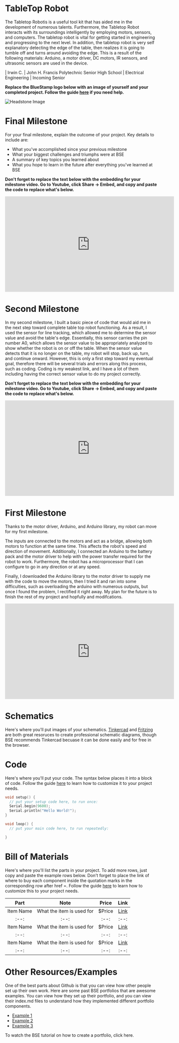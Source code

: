 # TableTop Robot 
The Tabletop Robotis is a useful tool kit that has aided me in the development of numerous talents. Furthermore, the Tabletop Robot interacts with its surroundings intelligently by employing motors, sensors, and computers. The tabletop robot is vital for getting started in engineering and progressing to the next level. In addition, the tabletop robot is very self explanatory detecting the edge of the table, then realizes it is going to tumble off and turns around avoiding the edge. This is a result of the following materials: Arduino, a motor driver, DC motors, IR sensors, and ultrasonic sensors are used in the device.  


| Irwin C. | John H. Francis Polytechnic Senior High School | Electrical Engineering | Incoming Senior

**Replace the BlueStamp logo below with an image of yourself and your completed project. Follow the guide [here](https://tomcam.github.io/least-github-pages/adding-images-github-pages-site.html) if you need help.**

![Headstone Image](logo.svg)
  
# Final Milestone
For your final milestone, explain the outcome of your project. Key details to include are:
- What you've accomplished since your previous milestone
- What your biggest challenges and triumphs were at BSE
- A summary of key topics you learned about
- What you hope to learn in the future after everything you've learned at BSE

**Don't forget to replace the text below with the embedding for your milestone video. Go to Youtube, click Share -> Embed, and copy
and paste the code to replace what's below.**

<iframe width="560" height="315" src="https://www.youtube.com/embed/F7M7imOVGug" title="YouTube video player" frameborder="0" allow="accelerometer; autoplay; clipboard-write; encrypted-media; gyroscope; picture-in-picture; web-share" allowfullscreen></iframe>

# Second Milestone
In my second milestone, I built a basic piece of code that would aid me in the next step toward complete table top robot functioning. As a result, I used the sensor for line tracking, which allowed me to determine the sensor value and avoid the table's edge. Essentially, this sensor carries the pin number A0, which allows the sensor value to be appropriately analyzed to show whether the robot is on or off the table. When the sensor value detects that it is no longer on the table, my robot will stop, back up, turn, and continue onward. However, this is only a first step toward my eventual goal, therefore there will be several trials and errors along this process, such as coding. Coding is my weakest link, and I have a lot of them including having the correct sensor value to do my project correctly.

**Don't forget to replace the text below with the embedding for your milestone video. Go to Youtube, click Share -> Embed, and copy
and paste the code to replace what's below.**

<iframe width="560" height="315" src="https://www.youtube.com/embed/y3VAmNlER5Y" title="YouTube video player" frameborder="0" allow="accelerometer; autoplay; clipboard-write; encrypted-media; gyroscope; picture-in-picture; web-share" allowfullscreen></iframe>

# First Milestone
Thanks to the motor driver, Arduino, and Arduino library, my robot can move for my first milestone.

The inputs are connected to the motors and act as a bridge, allowing both motors to function at the same time. This affects the robot's speed and direction of movement. Additionally, I connected an Arduino to the battery pack and the motor driver to help with the power transfer required for the robot to work. Furthermore, the robot has a microprocessor that I can configure to go in any direction or at any speed. 

Finally, I downloaded the Arduino library to the motor driver to supply me with the code to move the motors, then I tried it and ran into some difficulties, such as overloading the arduino with numerous outputs, but once I found the problem, I rectified it right away. My plan for the future is to finish the rest of my project and hopfully and modifcations. 


<iframe width="560" height="315" src="https://www.youtube.com/embed/4TMorQ3VmTU" title="YouTube video player" frameborder="0" allow="accelerometer; autoplay; clipboard-write; encrypted-media; gyroscope; picture-in-picture; web-share" allowfullscreen></iframe>

# Schematics 
Here's where you'll put images of your schematics. [Tinkercad](https://www.tinkercad.com/blog/official-guide-to-tinkercad-circuits) and [Fritzing](https://fritzing.org/learning/) are both great resoruces to create professional schematic diagrams, though BSE recommends Tinkercad becuase it can be done easily and for free in the browser. 

# Code
Here's where you'll put your code. The syntax below places it into a block of code. Follow the guide [here]([url](https://www.markdownguide.org/extended-syntax/)) to learn how to customize it to your project needs. 

```c++
void setup() {
  // put your setup code here, to run once:
  Serial.begin(9600);
  Serial.println("Hello World!");
}

void loop() {
  // put your main code here, to run repeatedly:

}
```

# Bill of Materials
Here's where you'll list the parts in your project. To add more rows, just copy and paste the example rows below.
Don't forget to place the link of where to buy each component inside the quotation marks in the corresponding row after href =. Follow the guide [here]([url](https://www.markdownguide.org/extended-syntax/)) to learn how to customize this to your project needs. 

| **Part** | **Note** | **Price** | **Link** |
|:--:|:--:|:--:|:--:|
| Item Name | What the item is used for | $Price | <a href="https://www.amazon.com/Arduino-A000066-ARDUINO-UNO-R3/dp/B008GRTSV6/"> Link </a> |
|:--:|:--:|:--:|:--:|
| Item Name | What the item is used for | $Price | <a href="https://www.amazon.com/Arduino-A000066-ARDUINO-UNO-R3/dp/B008GRTSV6/"> Link </a> |
|:--:|:--:|:--:|:--:|
| Item Name | What the item is used for | $Price | <a href="https://www.amazon.com/Arduino-A000066-ARDUINO-UNO-R3/dp/B008GRTSV6/"> Link </a> |
|:--:|:--:|:--:|:--:|

# Other Resources/Examples
One of the best parts about Github is that you can view how other people set up their own work. Here are some past BSE portfolios that are awesome examples. You can view how they set up their portfolio, and you can view their index.md files to understand how they implemented different portfolio components.
- [Example 1](https://trashytuber.github.io/YimingJiaBlueStamp/)
- [Example 2](https://sviatil0.github.io/Sviatoslav_BSE/)
- [Example 3](https://arneshkumar.github.io/arneshbluestamp/)

To watch the BSE tutorial on how to create a portfolio, click here.
